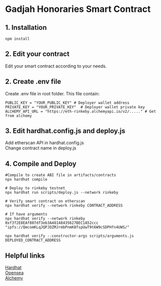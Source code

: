 # Gadjah Honoraries Smart Contract

## 1. Installation

```shell
npm install
```

## 2. Edit your contract
Edit your smart contract according to your needs.

## 2. Create .env file
Create .env file in root folder. This file contain:

```shell
PUBLIC_KEY = "YOUR_PUBLIC_KEY" # Deployer wallet address
PRIVATE_KEY = "YOUR_PRIVATE_KEY"  # Deployer wallet private key
ALCHEMY_API_URL = "https://eth-rinkeby.alchemyapi.io/v2/....." # Get from alchemy
```

## 3. Edit hardhat.config.js and deploy.js
Add etherscan API in hardhat.config.js\
Change contract name in deploy.js

## 4. Compile and Deploy
```shell
#Compile to create ABI file in artifacts/contracts
npx hardhat compile

# Deploy to rinkeby testnet
npx hardhat run scripts/deploy.js --network rinkeby 

# Verify smart contract on etherscan
npx hardhat verify --network rinkeby CONTRACT_ADDRESS 

# If have arguments
npx hardhat verify --network rinkeby 0xf3f2E8EAf807df3eb3A48148435627BEC1A52ccc "ipfs://QmcomKLqJQPJDZMJrmbPnmK8fspUwT9t6W9cSDPHfn4UWS/"

npx hardhat verify --constructor-args scripts/arguments.js DEPLOYED_CONTRACT_ADDRESS

```

## Helpful links
[Hardhat](https://hardhat.org/getting-started/)\
[Opensea](https://docs.opensea.io/docs/getting-started-1)\
[Alchemy](https://docs.alchemy.com/alchemy/tutorials/how-to-create-an-nft)
